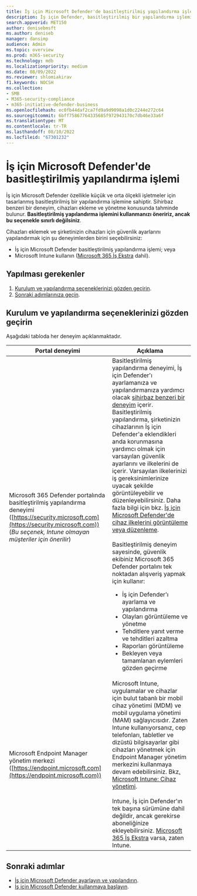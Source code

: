 ```yaml
---
title: İş için Microsoft Defender'de basitleştirilmiş yapılandırma işlemi
description: İş için Defender, basitleştirilmiş bir yapılandırma işlemiyle iş zamanınızı kurtarır. nasıl çalıştığını görün ve işinizi ilk günden koruyun.
search.appverid: MET150
author: denisebmsft
ms.author: deniseb
manager: dansimp
audience: Admin
ms.topic: overview
ms.prod: m365-security
ms.technology: mdb
ms.localizationpriority: medium
ms.date: 08/09/2022
ms.reviewer: shlomiakirav
f1.keywords: NOCSH
ms.collection:
- SMB
- M365-security-compliance
- m365-initiative-defender-business
ms.openlocfilehash: ec0fb44daf2ca7fd9a9d9098a1d0c2244e272c64
ms.sourcegitcommit: 6bff75867764335685f972943170c7db46e33a6f
ms.translationtype: MT
ms.contentlocale: tr-TR
ms.lasthandoff: 08/10/2022
ms.locfileid: "67301232"
---
```

# <a name="the-simplified-configuration-process-in-microsoft-defender-for-business"></a>İş için Microsoft Defender'de basitleştirilmiş yapılandırma işlemi

İş için Microsoft Defender özellikle küçük ve orta ölçekli işletmeler için tasarlanmış basitleştirilmiş bir yapılandırma işlemine sahiptir. Sihirbaz benzeri bir deneyim, cihazları ekleme ve yönetme konusunda tahminde bulunur. **Basitleştirilmiş yapılandırma işlemini kullanmanızı öneririz, ancak bu seçenekle sınırlı değilsiniz**.

Cihazları eklemek ve şirketinizin cihazları için güvenlik ayarlarını yapılandırmak için şu deneyimlerden birini seçebilirsiniz:

- İş için Microsoft Defender basitleştirilmiş yapılandırma işlemi; veya
- Microsoft Intune kullanın ([Microsoft 365 İş Ekstra](../../business-premium/index.md) dahil).

## <a name="what-to-do"></a>Yapılması gerekenler

1. [Kurulum ve yapılandırma seçeneklerinizi gözden geçirin](#review-your-setup-and-configuration-options).
2. [Sonraki adımlarınıza geçin](#next-steps).


## <a name="review-your-setup-and-configuration-options"></a>Kurulum ve yapılandırma seçeneklerinizi gözden geçirin

Aşağıdaki tabloda her deneyim açıklanmaktadır.

| Portal deneyimi  | Açıklama  |
|---------|---------|
| Microsoft 365 Defender portalında basitleştirilmiş yapılandırma deneyimi ([https://security.microsoft.com](https://security.microsoft.com)) <br/>(*Bu seçenek, Intune olmayan müşteriler için önerilir*) | Basitleştirilmiş yapılandırma deneyimi, İş için Defender'ı ayarlamanıza ve yapılandırmanıza yardımcı olacak [sihirbaz benzeri bir deneyim](mdb-use-wizard.md) içerir. Basitleştirilmiş yapılandırma, şirketinizin cihazlarının İş için Defender'a eklendikleri anda korunmasına yardımcı olmak için varsayılan güvenlik ayarlarını ve ilkelerini de içerir. Varsayılan ilkelerinizi iş gereksinimlerinize uyacak şekilde görüntüleyebilir ve düzenleyebilirsiniz. Daha fazla bilgi için bkz. [İş için Microsoft Defender'de cihaz ilkelerini görüntüleme veya düzenleme](mdb-view-edit-policies.md).<br/><br/>Basitleştirilmiş deneyim sayesinde, güvenlik ekibiniz Microsoft 365 Defender portalını tek noktadan alışveriş yapmak için kullanır: <ul><li>İş için Defender'ı ayarlama ve yapılandırma</li><li>Olayları görüntüleme ve yönetme</li><li>Tehditlere yanıt verme ve tehditleri azaltma</li><li>Raporları görüntüleme</li><li>Bekleyen veya tamamlanan eylemleri gözden geçirme  |
| Microsoft Endpoint Manager yönetim merkezi ([https://endpoint.microsoft.com](https://endpoint.microsoft.com))  | Microsoft Intune, uygulamalar ve cihazlar için bulut tabanlı bir mobil cihaz yönetimi (MDM) ve mobil uygulama yönetimi (MAM) sağlayıcısıdır. Zaten Intune kullanıyorsanız, cep telefonları, tabletler ve dizüstü bilgisayarlar gibi cihazları yönetmek için Endpoint Manager yönetim merkezini kullanmaya devam edebilirsiniz. Bkz[. Microsoft Intune: Cihaz yönetimi](/mem/intune/fundamentals/what-is-device-management). <br/><br/>Intune, İş için Defender'ın tek başına sürümüne dahil değildir, ancak gerekirse aboneliğinize ekleyebilirsiniz. [Microsoft 365 İş Ekstra](../../business-premium/index.md) varsa, zaten Intune. |

## <a name="next-steps"></a>Sonraki adımlar

- [İş için Microsoft Defender ayarlayın ve yapılandırın](mdb-setup-configuration.md).
- [İş için Microsoft Defender kullanmaya başlayın](mdb-get-started.md).
